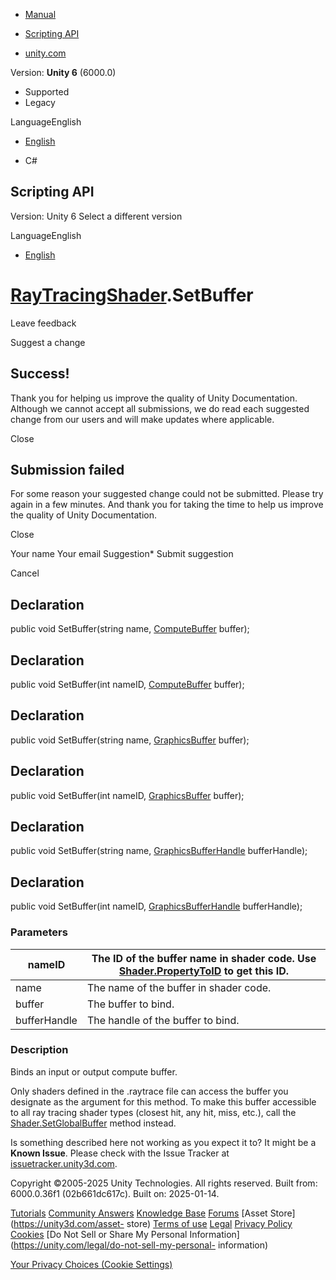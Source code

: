 [ ]()

  * [Manual](../Manual/index.html)
  * [Scripting API](../ScriptReference/index.html)

  * [unity.com](https://unity.com/)

Version: **Unity 6** (6000.0)

  * Supported
  * Legacy

LanguageEnglish

  * [English]()

  * C#

[ ](https://docs.unity3d.com)

## Scripting API

Version: Unity 6 Select a different version

LanguageEnglish

  * [English]()

#  [RayTracingShader](Rendering.RayTracingShader.html).SetBuffer

Leave feedback

Suggest a change

## Success!

Thank you for helping us improve the quality of Unity Documentation. Although
we cannot accept all submissions, we do read each suggested change from our
users and will make updates where applicable.

Close

## Submission failed

For some reason your suggested change could not be submitted. Please <a>try
again</a> in a few minutes. And thank you for taking the time to help us
improve the quality of Unity Documentation.

Close

Your name Your email Suggestion* Submit suggestion

Cancel

[ ]()

## Declaration

public void SetBuffer(string name, [ComputeBuffer](ComputeBuffer.html)
buffer);

## Declaration

public void SetBuffer(int nameID, [ComputeBuffer](ComputeBuffer.html) buffer);

## Declaration

public void SetBuffer(string name, [GraphicsBuffer](GraphicsBuffer.html)
buffer);

## Declaration

public void SetBuffer(int nameID, [GraphicsBuffer](GraphicsBuffer.html)
buffer);

## Declaration

public void SetBuffer(string name,
[GraphicsBufferHandle](GraphicsBufferHandle.html) bufferHandle);

## Declaration

public void SetBuffer(int nameID,
[GraphicsBufferHandle](GraphicsBufferHandle.html) bufferHandle);

### Parameters

nameID | The ID of the buffer name in shader code. Use [Shader.PropertyToID](Shader.PropertyToID.html) to get this ID.  
---|---  
name | The name of the buffer in shader code.  
buffer | The buffer to bind.  
bufferHandle | The handle of the buffer to bind.  
  
### Description

Binds an input or output compute buffer.

Only shaders defined in the .raytrace file can access the buffer you designate
as the argument for this method. To make this buffer accessible to all ray
tracing shader types (closest hit, any hit, miss, etc.), call the
[Shader.SetGlobalBuffer](Shader.SetGlobalBuffer.html) method instead.

Is something described here not working as you expect it to? It might be a
**Known Issue**. Please check with the Issue Tracker at
[issuetracker.unity3d.com](https://issuetracker.unity3d.com).

Copyright ©2005-2025 Unity Technologies. All rights reserved. Built from:
6000.0.36f1 (02b661dc617c). Built on: 2025-01-14.

[Tutorials](https://unity3d.com/learn) [Community
Answers](https://answers.unity3d.com) [Knowledge
Base](https://support.unity3d.com/hc/en-us)
[Forums](https://forum.unity3d.com) [Asset Store](https://unity3d.com/asset-
store) [Terms of use](https://docs.unity3d.com/Manual/TermsOfUse.html)
[Legal](https://unity.com/legal) [Privacy
Policy](https://unity.com/legal/privacy-policy)
[Cookies](https://unity.com/legal/cookie-policy) [Do Not Sell or Share My
Personal Information](https://unity.com/legal/do-not-sell-my-personal-
information)

[Your Privacy Choices (Cookie Settings)](javascript:void\(0\);)

